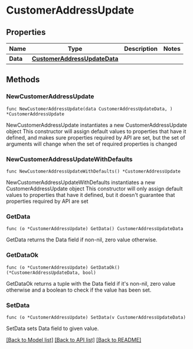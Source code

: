 # CustomerAddressUpdate

## Properties

Name | Type | Description | Notes
------------ | ------------- | ------------- | -------------
**Data** | [**CustomerAddressUpdateData**](CustomerAddressUpdateData.md) |  | 

## Methods

### NewCustomerAddressUpdate

`func NewCustomerAddressUpdate(data CustomerAddressUpdateData, ) *CustomerAddressUpdate`

NewCustomerAddressUpdate instantiates a new CustomerAddressUpdate object
This constructor will assign default values to properties that have it defined,
and makes sure properties required by API are set, but the set of arguments
will change when the set of required properties is changed

### NewCustomerAddressUpdateWithDefaults

`func NewCustomerAddressUpdateWithDefaults() *CustomerAddressUpdate`

NewCustomerAddressUpdateWithDefaults instantiates a new CustomerAddressUpdate object
This constructor will only assign default values to properties that have it defined,
but it doesn't guarantee that properties required by API are set

### GetData

`func (o *CustomerAddressUpdate) GetData() CustomerAddressUpdateData`

GetData returns the Data field if non-nil, zero value otherwise.

### GetDataOk

`func (o *CustomerAddressUpdate) GetDataOk() (*CustomerAddressUpdateData, bool)`

GetDataOk returns a tuple with the Data field if it's non-nil, zero value otherwise
and a boolean to check if the value has been set.

### SetData

`func (o *CustomerAddressUpdate) SetData(v CustomerAddressUpdateData)`

SetData sets Data field to given value.



[[Back to Model list]](../README.md#documentation-for-models) [[Back to API list]](../README.md#documentation-for-api-endpoints) [[Back to README]](../README.md)



